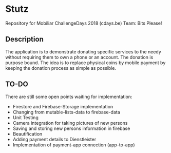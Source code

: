 # Stutz
Repository for Mobiliar ChallengeDays 2018 (cdays.be) Team: Bits Please!

## Description

The application is to demonstrate donating specific services to the needy without
requiring them to own a phone or an account. The donation is purpose bound. 
The idea is to replace physical coins by mobile payment by keeping the donation process as simple as possible.

## TO-DO
There are still some open points waiting for implementation:
* Firestore and Firebase-Storage implementation
* Changing from mutable-lists-data to firebase-data
* Unit Testing
* Camera integration for taking pictures of new persons
* Saving and storing new persons information in firebase
* Beautification
* Adding payment details to Dienstleister
* Implementation of payment-app connection (app-to-app)
